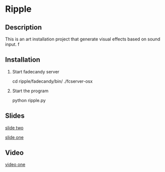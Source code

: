 # Ripple

## Description

This is an art installation project that generate visual effects based on sound input. f

## Installation

1. Start fadecandy server

    cd ripple/fadecandy/bin/
    ./fcserver-osx

2. Start the program

    python ripple.py


## Slides

[slide two](https://docs.google.com/presentation/d/167CRWSBB9AY0LubAPCSqf8NnshB4w_PrJf7qprWurYc/edit)

[slide one](https://drive.google.com/a/cca.edu/file/d/0B3UDDh6bzQkMOHNzcWdubEhTV3M/view)


## Video
[video one](https://www.youtube.com/watch?v=FwQGnM2N3e0)
